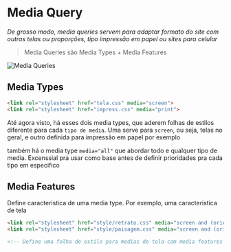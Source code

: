 <link rel="stylesheet" href="style.css">

# Media Query

*De grosso modo, media queries servem para adaptar formato do site com outras telas ou proporções, tipo impressão em papel ou sites para celular*

> Media Queries são Media Types + Media Features

![Media Queries](https://i0.wp.com/www.silocreativo.com/en/wp-content/uploads/2016/12/media-query-css.png?resize=666%2C500&quality=100&strip=all&ssl=1)

## Media Types

~~~html
<link rel="stylesheet" href="tela.css" media="screen">
<link rel="stylesheet" href="impress.css" media="print">
~~~

Até agora visto, há esses dois media types, que aderem folhas de estilos diferente para cada `tipo de media`. Uma serve para `screen`, ou seja, telas no geral, e outro definida para impressão em papel por exemplo

também há o media type `media="all"` que abordar todo e qualquer tipo de media. Excenssial pra usar como base antes de definir prioridades pra cada tipo em especifico

## Media Features

Define caracteristica de uma media type. Por exemplo, uma caracteristica de tela

~~~html
<link rel="stylesheet" href="style/retrato.css" media="screen and (orientation: portrait)">
<link rel="stylesheet" href="style/paisagem.css" media="screen and (orientation: landscape)">

<!-- Define uma folha de estilo para medias de tela com media features de orientation: portrait, ou retrato e orientation: landscape, ou paisagem -->
~~~
